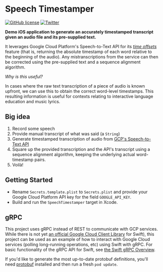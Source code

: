 # Speech Timestamper

[![GitHub license](https://img.shields.io/badge/license-MIT-lightgrey.svg)](https://github.com/lukereichold/SpeechTimestamper/blob/master/LICENSE) 
[![Twitter](https://img.shields.io/badge/twitter-@lreichold-blue.svg?style=flat)](https://twitter.com/lreichold)

**Demo iOS application to generate an accurately timestamped transcript given an audio file and its pre-supplied text.**

It leverages Google Cloud Platform's Speech-to-Text API for its _[time offsets](https://cloud.google.com/speech-to-text/docs/async-time-offsets)_ feature (that is, returning the absolute timestamp of each word relative to the beginning of the audio). Any mistranscriptions from the service can then be corrected using the pre-supplied text and a sequence alignment algorithm.

_Why is this useful?_

In cases where the raw text transcription of a piece of audio is known upfront, we can use this to obtain the correct word-level timestamps. This resulting information is useful for contexts relating to interactive language education and music lyrics.

## Big idea

1. Record some speech
1. Provide manual transcript of what was said (a `String`)
1. Generate timestamped transcription of audio from [GCP's Speech-to-Text API](https://cloud.google.com/speech-to-text/)
1. Square up the provided transcription and the API's transcript using a sequence alignment algorithm, keeping the underlying actual word-timestamp pairs.
1. Voilà!

## Getting Started

- Rename `Secrets.template.plist` to `Secrets.plist` and provide your Google Cloud Platform API key for the field `GOOGLE_API_KEY`.
- Build and run the `SpeechTimestamper` target in Xcode.

## gRPC

This project uses gRPC instead of REST to communicate with GCP services. While there is not yet [an official Google Cloud Client Library](https://cloud.google.com/apis/docs/cloud-client-libraries) for Swift), this project can be used as an example of how to interact with Google Cloud services (polling long-running operations, etc) using Swift with gRPC. For basic functionality of the gRPC API for Swift, see [the Swift gRPC Overview](https://github.com/grpc/grpc-swift/blob/master/OVERVIEW.md). 

If you'd like to generate the most up-to-date protobuf definitions, you'll need [protobuf](https://github.com/apple/swift-protobuf) installed and then run a fresh `pod update`.
